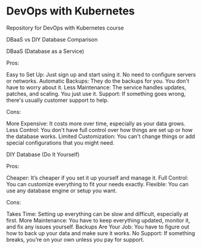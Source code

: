 # DevOps with Kubernetes
Repository for DevOps with Kubernetes course


DBaaS vs DIY Database Comparison

DBaaS (Database as a Service)

Pros:

Easy to Set Up: Just sign up and start using it. No need to configure servers or networks.
Automatic Backups: They do the backups for you. You don't have to worry about it.
Less Maintenance: The service handles updates, patches, and scaling. You just use it.
Support: If something goes wrong, there's usually customer support to help.

Cons:

More Expensive: It costs more over time, especially as your data grows.
Less Control: You don't have full control over how things are set up or how the database works.
Limited Customization: You can't change things or add special configurations that you might need.

DIY Database (Do It Yourself)

Pros:

Cheaper: It’s cheaper if you set it up yourself and manage it.
Full Control: You can customize everything to fit your needs exactly.
Flexible: You can use any database engine or setup you want.

Cons:

Takes Time: Setting up everything can be slow and difficult, especially at first.
More Maintenance: You have to keep everything updated, monitor it, and fix any issues yourself.
Backups Are Your Job: You have to figure out how to back up your data and make sure it works.
No Support: If something breaks, you’re on your own unless you pay for support.
